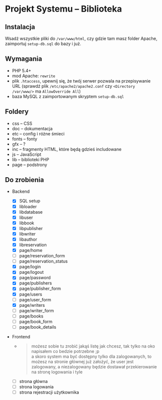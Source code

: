 # Projekt Systemu – Biblioteka

## Instalacja

Wsadź wszystkie pliki do `/var/www/html`, czy gdzie tam masz folder Apache, zaimportuj `setup-db.sql` do bazy i już.

## Wymagania

- PHP 5.4+
- mod Apache: `rewrite`
- plik `.htaccess`, upewnij się, że twój serwer pozwala na przepisywanie URL (sprawdź plik `/etc/apache2/apache2.conf` czy `<Directory /var/www/>` ma `AllowOverride All`)
- baza MySQL z zaimportowanym skryptem `setup-db.sql`

## Foldery

- css – CSS
- doc – dokumentacja
- etc – config i różne śmieci
- fonts – fonty
- gfx – ?
- inc – fragmenty HTML, które będą gdzieś includowane
- js – JavaScript
- lib – biblioteki PHP
- page – podstrony

## Do zrobienia

- Backend
	- [x] SQL setup
	- [x] libloader
	- [x] libdatabase
	- [x] libuser
	- [x] libbook
	- [x] libpublisher
	- [x] libwriter
	- [x] libauthor
	- [x] libreservation
	- [x] page/home
	- [ ] page/reservation_form
	- [ ] page/reservation_status
	- [x] page/login
	- [x] page/logout
	- [x] page/password
	- [x] page/publishers
	- [x] page/publisher_form
	- [x] page/users
	- [ ] page/user_form
	- [x] page/writers
	- [ ] page/writer_form
	- [ ] page/books
	- [ ] page/book_form
	- [ ] page/book_details
- Frontend

	- > możesz sobie tu zrobić jakąś listę jak chcesz, tak tylko na oko napisałem co bedzie potrzebne ;p  
	  > a skoro system ma być dostępny tylko dla zalogowanych, to możesz na stronie głównej już założyć, że user jest zalogowany, a niezalogowany będzie dostawał przekierowanie na stronę logowania i tyle

	- [ ] strona główna
	- [ ] strona logowania
	- [ ] strona rejestracji użytkownika
